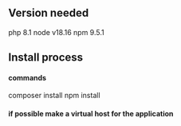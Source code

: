 ## Version needed
php 8.1
node v18.16
npm 9.5.1

## Install process

#### commands
composer install
npm install

#### if possible make a virtual host for the application


